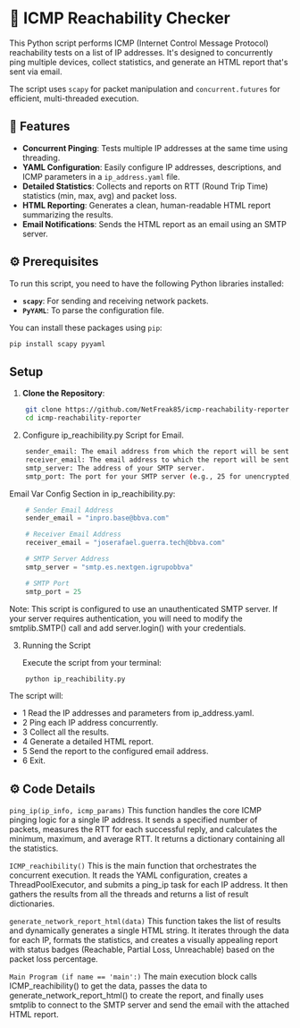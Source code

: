 # 📡 ICMP Reachability Checker

This Python script performs ICMP (Internet Control Message Protocol) reachability tests on a list of IP addresses. It's designed to concurrently ping multiple devices, collect statistics, and generate an HTML report that's sent via email.

The script uses `scapy` for packet manipulation and `concurrent.futures` for efficient, multi-threaded execution.

## 📝 Features

* **Concurrent Pinging**: Tests multiple IP addresses at the same time using threading.
* **YAML Configuration**: Easily configure IP addresses, descriptions, and ICMP parameters in a `ip_address.yaml` file.
* **Detailed Statistics**: Collects and reports on RTT (Round Trip Time) statistics (min, max, avg) and packet loss.
* **HTML Reporting**: Generates a clean, human-readable HTML report summarizing the results.
* **Email Notifications**: Sends the HTML report as an email using an SMTP server.

## ⚙️ Prerequisites

To run this script, you need to have the following Python libraries installed:

* **`scapy`**: For sending and receiving network packets.
* **`PyYAML`**: To parse the configuration file.

You can install these packages using `pip`:

```bash
pip install scapy pyyaml
```

## Setup

1.  **Clone the Repository**:
```bash
    git clone https://github.com/NetFreak85/icmp-reachability-reporter.git
    cd icmp-reachability-reporter
```
2. Configure ip_reachibility.py Script for Email.
```bash
    sender_email: The email address from which the report will be sent.
    receiver_email: The email address to which the report will be sent.
    smtp_server: The address of your SMTP server.
    smtp_port: The port for your SMTP server (e.g., 25 for unencrypted, 587 for TLS/STARTTLS, 465 for SSL).
```
Email Var Config Section in ip_reachibility.py:
```python
    # Sender Email Address
    sender_email = "inpro.base@bbva.com"

    # Receiver Email Address
    receiver_email = "joserafael.guerra.tech@bbva.com"

    # SMTP Server Address
    smtp_server = "smtp.es.nextgen.igrupobbva"

    # SMTP Port
    smtp_port = 25
```

Note: This script is configured to use an unauthenticated SMTP server. If your server requires authentication, you will need to modify the smtplib.SMTP() call and add server.login() with your credentials.

3. Running the Script

   Execute the script from your terminal:

```bash
    python ip_reachibility.py
```

The script will:

* 1 Read the IP addresses and parameters from ip_address.yaml.
* 2 Ping each IP address concurrently.
* 3 Collect all the results.
* 4 Generate a detailed HTML report.
* 5 Send the report to the configured email address.
* 6 Exit.

## ⚙️ Code Details

```ping_ip(ip_info, icmp_params)```
This function handles the core ICMP pinging logic for a single IP address. It sends a specified number of packets, measures the RTT for each successful reply, and calculates the minimum, maximum, and average RTT. It returns a dictionary containing all the statistics.

```ICMP_reachibility()```
This is the main function that orchestrates the concurrent execution. It reads the YAML configuration, creates a ThreadPoolExecutor, and submits a ping_ip task for each IP address. It then gathers the results from all the threads and returns a list of result dictionaries.

```generate_network_report_html(data)```
This function takes the list of results and dynamically generates a single HTML string. It iterates through the data for each IP, formats the statistics, and creates a visually appealing report with status badges (Reachable, Partial Loss, Unreachable) based on the packet loss percentage.

```Main Program (if name == 'main':)```
The main execution block calls ICMP_reachibility() to get the data, passes the data to generate_network_report_html() to create the report, and finally uses smtplib to connect to the SMTP server and send the email with the attached HTML report.
